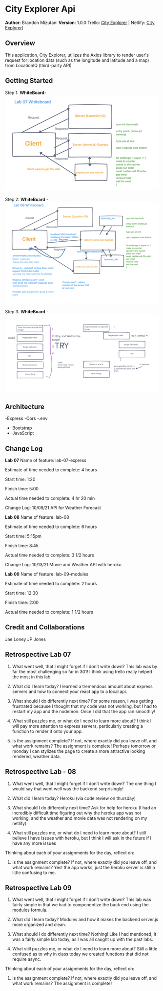 # City Explorer Api

**Author**: Brandon Mizutani
**Version**: 1.0.0 Trello: [City Explorer](https://trello.com/b/ENQ558B6/city-explorer-api) | Netlify: [City Explorer](https://mizutani-city-explorer.netlify.app/))

## Overview

This application, City Explorer, utilizes the Axios library to render user's request for location data (such as the longitude and latitude and a map) from LocationIQ (third-party API)

## Getting Started

Step 1: **WhiteBoard**- ![Lab 07](whiteboard-lab-07.png)

Step 2: **WhiteBoard** - ![Lab 08](whiteboard-lab-08.png)

Step 3: **WhiteBoard** - ![Lab 09](whiteboard-lab-09.png)

## Architecture

-Express
-Cors
-.env
- Bootstrap
- JavaScript

## Change Log

**Lab 07**
Name of feature: lab-07-express

Estimate of time needed to complete: 4 hours

Start time: 1:20

Finish time: 5:00

Actual time needed to complete: 4 hr 20 min

Change Log: 10/09/21 API for Weather Forecast

**Lab 08**
Name of feature: lab-08

Estimate of time needed to complete: 6 hours

Start time: 5:15pm

Finish time: 8:45

Actual time needed to complete: 3 1/2 hours

Change Log: 10/13/21 Movie and Weather API with heroku

**Lab 09**
Name of feature: lab-09-modules

Estimate of time needed to complete: 2 hours

Start time: 12:30

Finish time: 2:00

Actual time needed to complete: 1 1/2 hours

## Credit and Collaborations

Jae Loney
JP Jones

## Retrospective Lab 07

1. What went well, that I might forget if I don’t write down?
  This lab was by far the most challenging so far in 301! I think using trello really helped the most in this lab.

2. What did I learn today?
  I learned a tremendous amount about express servers and how to connect your react app to a local api.

3. What should I do differently next time?
  For some reason, I was getting frustrated because I thought that my code was not working, but I had to restart my app and the nodemon. Once I did that the app ran smoothly!

4. What still puzzles me, or what do I need to learn more about?
  I think I will pay more attention to express servers, particularly creating a function to render it onto your app.

5. Is the assignment complete? If not, where exactly did you leave off, and what work remains?
  The assignment is complete! Perhaps tomorrow or monday I can stylizes the page to create a more attractive looking rendered, weather data.

## Retrospective Lab - 08

1. What went well, that I might forget if I don’t write down?
  The one thing I would say that went well was the backend surprisingly!  

2. What did I learn today?
  Heroku (via code review on thursday)

3. What should I do differently next time?
  Ask for help for heroku (I had an incredibly difficult time figuring out why the heroku app was not working, and the weather and movie data was not rendering on my netlify)

4. What still puzzles me, or what do I need to learn more about?
  I still believe I have issues with heroku, but I think I will ask in the future if I have any more issues

Thinking about each of your assignments for the day, reflect on:

1. Is the assignment complete? If not, where exactly did you leave off, and what work remains?
  Yes! the app works, just the heroku server is still a little confusing to me.

## Retrospective Lab 09

1. What went well, that I might forget if I don’t write down?
  This lab was fairly simple in that we had to componentize the back end using the modules formula.

2. What did I learn today?
  Modules and how it makes the backend server.js more organized and clean.

3. What should I do differently next time?
  Nothing! Like I had mentioned, it was a fairly simple lab today, as I was all caught up with the past labs.

4. What still puzzles me, or what do I need to learn more about?
  Still a little confused as to why in class today we created functions that did not require async.

Thinking about each of your assignments for the day, reflect on:

1. Is the assignment complete? If not, where exactly did you leave off, and what work remains?
  The assignment is complete!